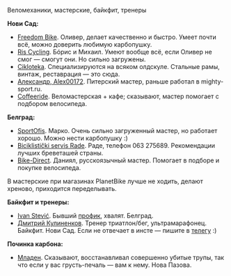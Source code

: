 Веломеханики, мастерские, байкфит, тренеры

**Нови Сад:**
- [Freedom Bike](https://goo.gl/maps/tNvxKc11XUfpc4jL6). Оливер, делает качественно и быстро. Умеет почти всё, можно доверить любимую карбопушку.
- [Ris Cycling](https://goo.gl/maps/Rwfpez9zcDdzMy5VA). Бóрис и Михаил. Умеют вообще всё, если Оливер не смог — смогут они. Но сильно загружены.
- [Cikloteka](https://goo.gl/maps/RNBCBmKFiv6KkSRt7). Специализируются на всяком олдскуле. Стальные рамы, винтаж, реставрация — это сюда.
- [Александр, Alex00172](https://t.me/Alex00172). Питерский мастер, раньше работал в mighty-sport.ru.
- [Coffeeride](https://maps.app.goo.gl/rWQSRp6NhGXoB6ZC7). Веломастерская + кафе; сказывают, мастер помогает с подбором велосипеда.

**Белград:**
- [SportOfis](https://goo.gl/maps/MnEJgi183oU7jEo98). Марко. Очень сильно загруженный мастер, но работает хорошо. Можно нести карбопушку :)
- [Biciklistički servis Rade](https://goo.gl/maps/k8p7CvGG5NV2BJHB7). Раде, телефон 063 275689. Рекомендации лучших бреветашей страны.
- [Bike-Direct](https://maps.app.goo.gl/hFAAfBQKaL4ZkzSeA). Даниял, русскоязычный мастер. Помогает в подборе и покупке велосипеда.

В мастерские при магазинах PlanetBike лучше не ходить, делают хреново, приходится переделывать.

**Байкфит и тренеры:**
- [Ivan Stević](https://www.instagram.com/stevic_bike_solutions/). Бывший [профик](http://autobus.cyclingnews.com/riders/2005/interviews/?id=ivan_stevic05), хвалят. Белград.
- [Дмитрий Кулиненков](http://www.instagram.com/dkulinenkov_coach). Тренер триатлон/бег, ультрамарафонец. Байкфит. Нови Сад. Если не отвечает в инсте — пишите в [телегу](https://t.me/dkulinenkov) :)

**Починка карбона:**
- [Младен](https://www.instagram.com/restauracija_carbon_ramova_). Сказывают, восстанавливал совершенно убитые трупы, так что если у вас грусть-печаль — вам к нему. Нова Пазова.
